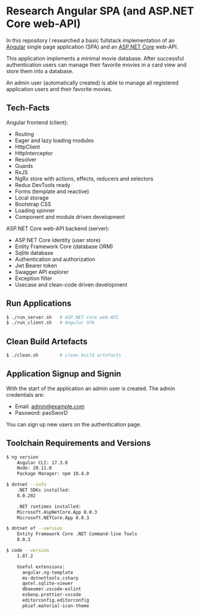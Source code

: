# Research Angular SPA (and ASP.NET Core web-API)

In this repository I researched a basic fullstack implementation of an [Angular](https://angular.io/) single page application (SPA) and an [ASP.NET Core](https://learn.microsoft.com/en-us/aspnet/core) web-API.

This application implements a minimal movie database. After successful authentication users can manage their favorite movies in a card view and store them into a database.

An admin user (automatically created) is able to manage all registered application users and their favorite movies.

## Tech-Facts

Angular frontend (client):

- Routing
- Eager and lazy loading modules
- HttpClient
- HttpInterceptor
- Resolver
- Guards
- RxJS
- NgRx store with actions, effects, reducers and selectors
- Redux DevTools ready
- Forms (template and reactive)
- Local storage
- Bootstrap CSS
- Loading spinner
- Component and module driven development

ASP.NET Core web-API backend (server):

- ASP.NET Core Identity (user store)
- Entity Framework Core (database ORM)
- Sqlite database
- Authentication and authorization
- Jwt Bearer token
- Swagger API explorer
- Exception filter
- Usecase and clean-code driven development

## Run Applications

```sh
$ ./run_server.sh   # ASP.NET Core web-API
$ ./run_client.sh   # Angular SPA
```

## Clean Build Artefacts

```sh
$ ./clean.sh        # clean build artefacts
```

## Application Signup and Signin

With the start of the application an admin user is created. The admin credentials are:

- Email: admin@example.com
- Password: pasSworD

You can sign up new users on the authentication page.

## Toolchain Requirements and Versions

```sh
$ ng version
    Angular CLI: 17.3.0
    Node: 20.11.0
    Package Manager: npm 10.4.0

$ dotnet --info
    .NET SDKs installed:
    8.0.202

    .NET runtimes installed:
    Microsoft.AspNetCore.App 8.0.3
    Microsoft.NETCore.App 8.0.3

$ dotnet ef --version
    Entity Framework Core .NET Command-line Tools
    8.0.3

$ code --version
    1.87.2

    Useful extensions:
      angular.ng-template
      ms-dotnettools.csharp
      qwtel.sqlite-viewer
      dbaeumer.vscode-eslint
      esbenp.prettier-vscode
      editorconfig.editorconfig
      pkief.material-icon-theme
```
